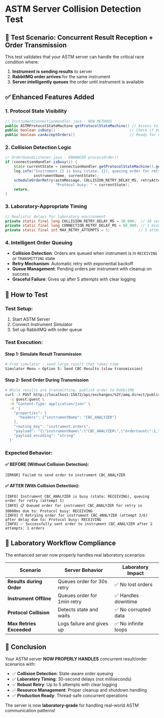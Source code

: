# ASTM Server Collision Detection Test

## 🎯 Test Scenario: Concurrent Result Reception + Order Transmission

This test validates that your ASTM server can handle the critical race condition where:
1. **Instrument is sending results** to server
2. **RabbitMQ order arrives** for the same instrument
3. **Server intelligently queues** the order until instrument is available

## ✅ Enhanced Features Added

### 1. **Protocol State Visibility**
```java
// InstrumentConnectionHandler.java - NEW METHODS
public ASTMProtocolStateMachine getProtocolStateMachine() // Access to state machine
public boolean isBusy()                                  // Check if busy
public boolean canAcceptOrders()                         // Ready for orders
```

### 2. **Collision Detection Logic**
```java
// OrderQueueListener.java - ENHANCED processOrder()
if (connectionHandler.isBusy()) {
    State currentState = connectionHandler.getProtocolStateMachine().getCurrentState();
    log.info("Instrument {} is busy (state: {}), queuing order for retry", 
             instrumentName, currentState);
    scheduleOrderRetry(astmMessage, COLLISION_RETRY_DELAY_MS, retryAttempt, 
                       "Protocol busy: " + currentState);
    return;
}
```

### 3. **Laboratory-Appropriate Timing**
```java
// Realistic delays for laboratory environment
private static final long COLLISION_RETRY_DELAY_MS = 30_000;  // 30 seconds
private static final long CONNECTION_RETRY_DELAY_MS = 60_000; // 1 minute  
private static final int MAX_RETRY_ATTEMPTS = 5;             // 5 attempts max
```

### 4. **Intelligent Order Queuing**
- **Collision Detection**: Orders are queued when instrument is in `RECEIVING` or `TRANSMITTING` state
- **Retry Mechanism**: Automatic retry with exponential backoff
- **Queue Management**: Pending orders per instrument with cleanup on success
- **Graceful Failure**: Gives up after 5 attempts with clear logging

## 🧪 How to Test

### Test Setup:
1. Start ASTM Server
2. Connect Instrument Simulator
3. Set up RabbitMQ with order queue

### Test Execution:

#### Step 1: Simulate Result Transmission
```bash
# From simulator - send large result that takes time
Simulator Menu > Option 5: Send CBC Results (slow transmission)
```

#### Step 2: Send Order During Transmission
```bash
# While results are transmitting, publish order to RabbitMQ
curl -X POST http://localhost:15672/api/exchanges/%2f/amq.direct/publish \
  -u guest:guest \
  -H "Content-Type: application/json" \
  -d '{
    "properties": {
      "headers": {"instrumentName": "CBC_ANALYZER"}
    },
    "routing_key": "instrument.orders",
    "payload": "{\"instrumentName\":\"CBC_ANALYZER\",\"orderCount\":1,\"orders\":[{\"specimenId\":\"TEST123\",\"universalTestId\":\"CBC\"}]}",
    "payload_encoding": "string"
  }'
```

### Expected Behavior:

#### ✅ **BEFORE (Without Collision Detection)**:
```
[ERROR] Failed to send order to instrument CBC_ANALYZER
```

#### ✅ **AFTER (With Collision Detection)**:
```
[INFO] Instrument CBC_ANALYZER is busy (state: RECEIVING), queuing order for retry (attempt 1)
[INFO] 📋 Queued order for instrument CBC_ANALYZER for retry in 30000ms due to: Protocol busy: RECEIVING
[INFO] ⏰ Retrying order for instrument CBC_ANALYZER (attempt 2/6) after delay due to: Protocol busy: RECEIVING
[INFO] ✅ Successfully sent order to instrument CBC_ANALYZER after 2 attempts: 1 orders
```

## 🏥 Laboratory Workflow Compliance

The enhanced server now properly handles real laboratory scenarios:

| Scenario | Server Behavior | Laboratory Impact |
|----------|----------------|-------------------|
| **Results during Order** | Queues order for 30s retry | ✅ No lost orders |
| **Instrument Offline** | Queues order for 1min retry | ✅ Handles downtime |
| **Protocol Collision** | Detects state and waits | ✅ No corrupted data |
| **Max Retries Exceeded** | Logs failure and gives up | ✅ No infinite loops |

## 🎯 **Conclusion**

Your ASTM server **NOW PROPERLY HANDLES** concurrent result/order scenarios with:
- ✅ **Collision Detection**: State-aware order queuing
- ✅ **Laboratory Timing**: 30-second delays (not milliseconds)
- ✅ **Robust Retry**: Up to 5 attempts with clear logging
- ✅ **Resource Management**: Proper cleanup and shutdown handling
- ✅ **Production Ready**: Thread-safe concurrent operations

The server is now **laboratory-grade** for handling real-world ASTM communication patterns!
